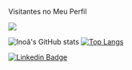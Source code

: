 <p>Visitantes no Meu Perfil</p>
<img src="https://profile-counter.glitch.me/gmadeiradev/count.svg">

![Inoã's GitHub stats](https://github-readme-stats.vercel.app/api?username=InoaPSilva&count_private=true&show_icons=true&theme=tokyonight)
[![Top Langs](https://github-readme-stats.vercel.app/api/top-langs/?username=InoaPSilva&langs_count=8&theme=tokyonight)](https://github.com/InoaPSilva/github-readme-stats)

[![Linkedin Badge](https://img.shields.io/badge/-LinkedIn-blue?style=flat-square&logo=Linkedin&logoColor=white&link=https://www.linkedin.com/in/ino%C3%A3lib/)](https://www.linkedin.com/in/ino%C3%A3lib/)

